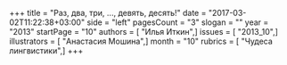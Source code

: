 +++
title = "Раз, два, три, ..., девять, десять!"
date = "2017-03-02T11:22:38+03:00"
side = "left"
pagesCount = "3"
slogan = ""
year = "2013"
startPage = "10"
authors = [ "Илья Иткин",]
issues = [ "2013_10",]
illustrators = [ "Анастасия Мошина",]
month = "10"
rubrics = [ "Чудеса лингвистики",]
+++
